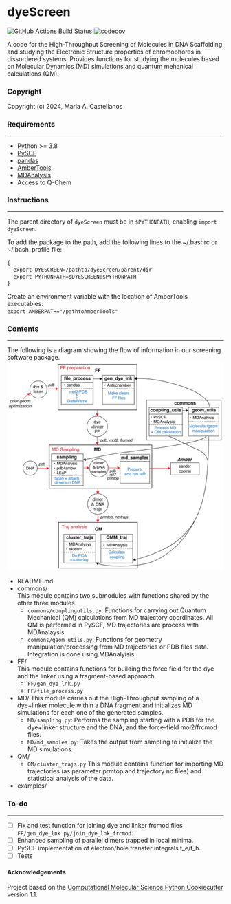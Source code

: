dyeScreen
==============================
[//]: # (Badges)
[![GitHub Actions Build Status](https://github.com/mariacm12/dyeScreen/workflows/CI/badge.svg)](https://github.com/REPLACE_WITH_OWNER_ACCOUNT/dyeScreen/actions?query=workflow%3ACI)
[![codecov](https://codecov.io/gh/mariacm12/dyeScreen/branch/main/graph/badge.svg)](https://codecov.io/gh/mariacm12/dyeScreen/branch/main)


A code for the High-Throughput Screening of Molecules in DNA Scaffolding and studying the Electronic Structure properties of chromophores in dissordered systems. Provides functions for studying the molecules based on Molecular Dynamics (MD) simulations and quantum mehanical calculations (QM).

### Copyright

Copyright (c) 2024, Maria A. Castellanos

### Requirements
------------
- Python >= 3.8
- [PySCF](https://pyscf.org/install.html)
- [pandas](https://pandas.pydata.org/docs/getting_started/install.html)
- [AmberTools](https://ambermd.org/GetAmber.php)
- [MDAnalysis](https://www.mdanalysis.org/pages/installation_quick_start/)
- Access to Q-Chem

### Instructions
------------
The parent directory of `dyeScreen` must be in `$PYTHONPATH`, enabling
    `import dyeScreen`.

To add the package to the path, add the following lines to the ~/.bashrc or ~/.bash\_profile file:  
```
{
  export DYESCREEN=/pathto/dyeScreen/parent/dir   
  export PYTHONPATH=$DYESCREEN:$PYTHONPATH
}
```

Create an environment variable with the location of AmberTools executables:  
`export AMBERPATH="/pathtoAmberTools"`

### Contents
--------

The following is a diagram showing the flow of information in our screening software package.
<img src="/docs/code_diagram.png" alt="flow-diagram" width="700"/>


- README.md
- commons/  
    This module contains two submodules with functions shared by the other three modules.
    - `commons/couplingutils.py`: Functions for carrying out Quantum Mechanical (QM) calculations from MD trajectory coordinates. All QM is performed in PySCF, MD trajectories are process with MDAnalaysis.
    - `commons/geom_utils.py`: Functions for geometry manipulation/processing from MD trajectories or PDB files data. Integration is done using MDAnalyisis.
- FF/  
    This module contains functions for building the force field for the dye and the linker using a fragment-based approach.
    - `FF/gen_dye_lnk.py`
    - `FF/file_process.py`
- MD/
    This module carries out the High-Throughput sampling of a dye+linker molecule within a DNA fragment and initializes MD simulations for each one of the generated samples.
    - `MD/sampling.py`: Performs the sampling starting with a PDB for the dye+linker structure and the DNA, and the force-field mol2/frcmod files.
    - `MD/md_samples.py`: Takes the output from sampling to initialize the MD simulations.
- QM/  
    - `QM/cluster_trajs.py`
    This module contains function for importing MD trajectories (as parameter prmtop and trajectory nc files) and statistical analysis of the data.
- examples/
    
### To-do
-----
- [ ] Fix and test function for joining dye and linker frcmod files `FF/gen_dye_lnk.py/join_dye_lnk_frcmod`. 
- [ ] Enhanced sampling of parallel dimers trapped in local minima.
- [ ] PySCF implementation of electron/hole transfer integrals t\_e/t\_h.
- [ ] Tests 

#### Acknowledgements
 
Project based on the 
[Computational Molecular Science Python Cookiecutter](https://github.com/molssi/cookiecutter-cms) version 1.1.
